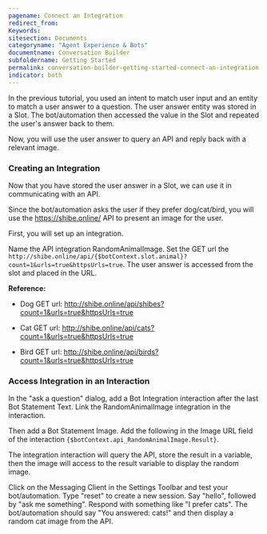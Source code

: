 ```yaml
---
pagename: Connect an Integration
redirect_from:
Keywords:
sitesection: Documents
categoryname: "Agent Experience & Bots"
documentname: Conversation Builder
subfoldername: Getting Started
permalink: conversation-builder-getting-started-connect-an-integration.html
indicator: both
---
```


In the previous tutorial, you used an intent to match user input and an entity to match a user answer to a question. The user answer entity was stored in a Slot. The bot/automation then accessed the value in the Slot and repeated the user's answer back to them. 

Now, you will use the user answer to query an API and reply back with a relevant image.

### Creating an Integration

Now that you have stored the user answer in a Slot, we can use it in communicating with an API. 

Since the bot/automation asks the user if they prefer dog/cat/bird, you will use the https://shibe.online/ API to present an image for the user.

First, you will set up an integration.

Name the API integration RandomAnimalImage. Set the GET url the `http://shibe.online/api/{$botContext.slot.animal}?count=1&urls=true&httpsUrls=true`. The user answer is accessed from the slot and placed in the URL.

**Reference:**

* Dog GET url: http://shibe.online/api/shibes?count=1&urls=true&httpsUrls=true

* Cat GET url: http://shibe.online/api/cats?count=1&urls=true&httpsUrls=true

* Bird GET url: http://shibe.online/api/birds?count=1&urls=true&httpsUrls=true


### Access Integration in an Interaction

In the "ask a question" dialog, add a Bot Integration interaction after the last Bot Statement Text. Link the RandomAnimalImage integration in the interaction.

Then add a Bot Statement Image. Add the following in the Image URL field of the interaction `{$botContext.api_RandomAnimalImage.Result}`.

The integration interaction will query the API, store the result in a variable, then the image will access to the result variable to display the random image.

Click on the Messaging Client in the Settings Toolbar and test your bot/automation. Type "reset" to create a new session. Say "hello", followed by "ask me something". Respond with something like "I prefer cats". The bot/automation should say "You answered: cats!" and then display a random cat image from the API.